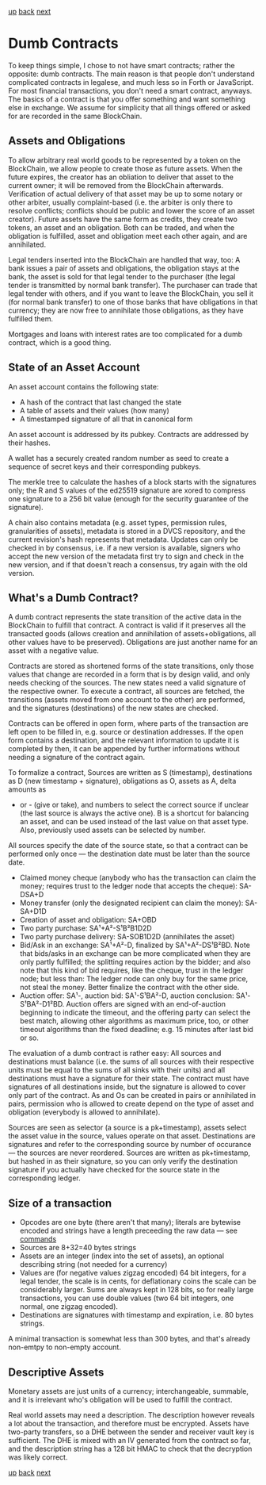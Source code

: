 [up](squid.md) [back](squid-fed.md) [next](squid-literature.md)

# Dumb Contracts

To keep things simple, I chose to not have smart contracts; rather the
opposite: dumb contracts.  The main reason is that people don't understand
complicated contracts in legalese, and much less so in Forth or JavaScript.
For most financial transactions, you don't need a smart contract, anyways.
The basics of a contract is that you offer something and want something else
in exchange.  We assume for simplicity that all things offered or asked for
are recorded in the same BlockChain.

## Assets and Obligations

To allow arbitrary real world goods to be represented by a token on the
BlockChain, we allow people to create those as future assets.  When the future
expires, the creator has an obliation to deliver that asset to the current
owner; it will be removed from the BlockChain afterwards.  Verification of
actual delivery of that asset may be up to some notary or other arbiter,
usually complaint-based (i.e. the arbiter is only there to resolve conflicts;
conflicts should be public and lower the score of an asset creator).  Future
assets have the same form as credits, they create two tokens, an asset and an
obligation.  Both can be traded, and when the obligation is fulfilled, asset
and obligation meet each other again, and are annihilated.

Legal tenders inserted into the BlockChain are handled that way, too: A bank
issues a pair of assets and obligations, the obligation stays at the bank, the
asset is sold for that legal tender to the purchaser (the legal tender is
transmitted by normal bank transfer).  The purchaser can trade that legal
tender with others, and if you want to leave the BlockChain, you sell it (for
normal bank transfer) to one of those banks that have obligations in that
currency; they are now free to annihilate those obligations, as they have
fulfilled them.

Mortgages and loans with interest rates are too complicated for a dumb
contract, which is a good thing.

## State of an Asset Account

An asset account contains the following state:

+ A hash of the contract that last changed the state
+ A table of assets and their values (how many)
+ A timestamped signature of all that in canonical form

An asset account is addressed by its pubkey.  Contracts are addressed by their
hashes.

A wallet has a securely created random number as seed to create a sequence of
secret keys and their corresponding pubkeys.

The merkle tree to calculate the hashes of a block starts with the signatures
only; the R and S values of the ed25519 signature are xored to compress one
signature to a 256 bit value (enough for the security guarantee of the
signature).

A chain also contains metadata (e.g. asset types, permission rules,
granularities of assets), metadata is stored in a DVCS repository, and the
current revision's hash represents that metadata.  Updates can only be checked
in by consensus, i.e. if a new version is available, signers who accept the
new version of the metadata first try to sign and check in the new version,
and if that doesn't reach a consensus, try again with the old version.

## What's a Dumb Contract?

A dumb contract represents the state transition of the active data in the
BlockChain to fulfill that contract.  A contract is valid if it preserves all
the transacted goods (allows creation and annihilation of assets+obligations,
all other values have to be preserved).  Obligations are just another name for
an asset with a negative value.

Contracts are stored as shortened forms of the state transitions, only those
values that change are recorded in a form that is by design valid, and only
needs checking of the sources.  The new states need a valid signature of the
respective owner.  To execute a contract, all sources are fetched, the
transitions (assets moved from one account to the other) are performed, and
the signatures (destinations) of the new states are checked.

Contracts can be offered in open form, where parts of the transaction are left
open to be filled in, e.g. source or destination addresses.  If the open form
contains a destination, and the relevant information to update it is completed
by then, it can be appended by further informations without needing a
signature of the contract again.

To formalize a contract, Sources are written as S (timestamp), destinations as
D (new timestamp + signature), obligations as O, assets as A, delta amounts as
+ or - (give or take), and numbers to select the correct source if unclear
(the last source is always the active one).  B is a shortcut for balancing an
asset, and can be used instead of the last value on that asset type.  Also,
previously used assets can be selected by number.

All sources specify the date of the source state, so that a contract can be
performed only once — the destination date must be later than the source date.

+ Claimed money cheque (anybody who has the transaction can claim the money;
  requires trust to the ledger node that accepts the cheque): SA-DSA+D
+ Money transfer (only the designated recipient can claim the money): SA-SA+D1D
+ Creation of asset and obligation: SA+OBD
+ Two party purchase: SA¹+A²-S¹B²B1D2D
+ Two party purchase delivery: SA-SOB1D2D (annihilates the asset)
+ Bid/Ask in an exchange: SA¹+A²-D, finalized by SA¹+A²-DS¹B²BD. Note that
  bids/asks in an exchange can be more complicated when they are only partly
  fulfilled; the splitting requires action by the bidder; and also note that
  this kind of bid requires, like the cheque, trust in the ledger node; but
  less than: The ledger node can only buy for the same price, not steal the
  money.
  Better finalize the contract with the other side.
+ Auction offer: SA¹-, auction bid: SA¹-S¹BA²-D, auction conclusion:
  SA¹-S¹BA²-D1²BD. Auction offers are signed with an end-of-auction
  beginning to indicate the timeout, and the offering party can select the
  best match, allowing other algorithms as maximum price, too, or other
  timeout algorithms than the fixed deadline; e.g. 15 minutes after last bid
  or so.

The evaluation of a dumb contract is rather easy: All sources and destinations
must balance (i.e. the sums of all sources with their respective units must be
equal to the sums of all sinks with their units) and all destinations must
have a signature for their state.  The contract must have signatures of all
destinations inside, but the signature is allowed to cover only part of the
contract.  As and Os can be created in pairs or annihilated in pairs,
permission who is allowed to create depend on the type of asset and obligation
(everybody is allowed to annihilate).

Sources are seen as selector (a source is a pk+timestamp), assets select the
asset value in the source, values operate on that asset.  Destinations are
signatures and refer to the corresponding source by number of occurance — the
sources are never reordered.  Sources are written as pk+timestamp, but hashed
in as their signature, so you can only verify the destination signature if you
actually have checked for the source state in the corresponding ledger.

## Size of a transaction

+ Opcodes are one byte (there aren't that many); literals are bytewise encoded
  and strings have a length preceeding the raw data — see
  [commands](commands.md)
+ Sources are 8+32=40 bytes strings
+ Assets are an integer (index into the set of assets), an optional describing
  string (not needed for a currency)
+ Values are (for negative values zigzag encoded) 64 bit integers, for a legal
  tender, the scale is in cents, for deflationary coins the scale can be
  considerably larger.  Sums are always kept in 128 bits, so for really large
  transactions, you can use double values (two 64 bit integers, one normal,
  one zigzag encoded).
+ Destinations are signatures with timestamp and expiration, i.e. 80 bytes
  strings.

A minimal transaction is somewhat less than 300 bytes, and that's already
non-emtpy to non-empty account.

## Descriptive Assets

Monetary assets are just units of a currency; interchangeable, summable, and
it is irrelevant who's obligation will be used to fulfill the contract.

Real world assets may need a description.  The description however reveals a
lot about the transaction, and therefore must be encrypted.  Assets have
two-party transfers, so a DHE between the sender and receiver vault key is
sufficient.  The DHE is mixed with an IV generated from the contract so far,
and the description string has a 128 bit HMAC to check that the decryption was
likely correct.

[up](squid.md) [back](squid-fed.md) [next](squid-literature.md)
